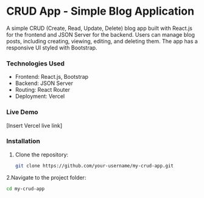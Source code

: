 # CRUD App - Simple Blog Application

A simple CRUD (Create, Read, Update, Delete) blog app built with React.js for the frontend and JSON Server for the backend. Users can manage blog posts, including creating, viewing, editing, and deleting them. The app has a responsive UI styled with Bootstrap.

### Technologies Used
- Frontend: React.js, Bootstrap
- Backend: JSON Server
- Routing: React Router
- Deployment: Vercel

### Live Demo
[Insert Vercel live link]

### Installation

1. Clone the repository:

   ```bash
   git clone https://github.com/your-username/my-crud-app.git
   
2.Navigate to the project folder:
   ```bash
   cd my-crud-app
